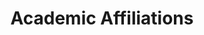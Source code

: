 ---
# An instance of the Experience widget.
# Documentation: https://wowchemy.com/docs/page-builder/
widget: experience

# This file represents a page section.
headless: true

# Order that this section appears on the page.
weight: 20

title: Academic Affiliations
subtitle:

# Date format for experience
#   Refer to https://wowchemy.com/docs/customization/#date-format
date_format: Jan 2006

# Experiences.
#   Add/remove as many `experience` items below as you like.
#   Required fields are `title`, `company`, and `date_start`.
#   Leave `date_end` empty if it's your current employer.
#   Begin multi-line descriptions with YAML's `|2-` multi-line prefix.
experience:
- title: Associate Professor in Agri-Food Economics and Marketing
  company: Department of Agri-Food Economics and Marketing - School of Agriculture Policy and Development - University of Reading, United Kingdom
  company_url: 'https://www.reading.ac.uk/apd/'
  #company_logo: org-x
  location: Reading, UK
  date_start: '2022-08-01'
  date_end: ''
  #description: Teaching Research Methods and Data Analysis, Economics III, The Food Business, and Contemporary Issues in Consumer Behaviour and Marketing.

- title: Visiting Scholar
  company: Department of Agricultural, Food, and Resource Economics - College of Agriculture and Natural Resources - Michigan State University
  company_url: 'https://www.canr.msu.edu/index'
  location: East Lansing, United States
  date_start: '2024-08-13'
  date_end: '2024-09-12'

- title: Visiting Lecturer
  company: Department of Agriculture - University of Naples Federico II
  company_url: 'https://www.agraria.unina.it/en_GB/home'
  location: Naples, Italy
  date_start: '2023-07-17'
  date_end: '2023-07-21'
    
- title: Lecturer in Consumer Studies
  company: Department of Agri-Food Economics and Marketing - School of Agriculture, Policy and Development - University of Reading
  company_url: 'https://www.reading.ac.uk/apd/'
  location: Reading, United Kingdom
  date_start: '2018-01-03'
  date_end: '2022-08-01'
  #description: Teaching Research Methods and Data Analysis, Economics III, and Contemporary Issues in Consumer Behaviour and Marketing.

- title: Visiting Lecturer
  company: Technological University Dublin
  company_url: 'https://www.tudublin.ie/explore/faculties-and-schools/arts-humanities/culinary-arts--food-technology/'
  location: Dublin, Ireland
  date_start: '2023-05-22'
  date_end: '2023-05-26'
 
- title: Visiting Lecturer
  company: IAMZ – CIHEAM
  company_url: 'https://www.iamz.ciheam.org/'
  location: Zaragoza, Spain
  date_start: '2022-02-28'
  date_end: '2022-03-04'
 
- title: Visiting Lecturer
  company: Norwegian University of Life Science
  company_url: 'https://www.nmbu.no/'
  location: Norway
  date_start: '2019-06'
  date_end: '2020'
 
- title: Visiting Lecturer
  company: Ho Chi Minh City University of Technology
  company_url: 'https://www.hcmut.edu.vn/'
  location: Ho Chi Minh City, Vietnam
  date_start: '2020-01'
  date_end: ''
 
- title: Visiting Researcher
  company: Nofima AS
  company_url: 'https://nofima.no/'
  location: Norway
  date_start: '2018'
  date_end: '2019'
 
- title: Visiting Researcher
  company: Department of Agricultural Economics and Agribusiness - University of Arkansas
  company_url: 'https://www.uark.edu/'
  location: Arkansas, United States
  date_start: '2017'
  date_end: ''
 
- title: Visiting Researcher
  company: Korea University
  company_url: 'https://www.korea.edu/'
  location: Seoul, Republic of Korea
  date_start: '2014-05'
  date_end: ''
 
- title: Marie-Sklodowska Curie Research Fellow
  company: Nofima AS, Norwegian University of Life Science
  company_url: 'https://nofima.no/'
  location: Norway
  date_start: '2014'
  date_end: '2017'
 
- title: Post-Doctoral Fellow
  company: Nofima AS
  company_url: 'https://nofima.no/'
  location: Norway
  date_start: '2013'
  date_end: ''
 
- title: Post-Doctoral Fellow
  company: Ca’ Foscari University of Venice
  company_url: 'https://www.unive.it/'
  location: Venice, Italy
  date_start: '2012'
  date_end: ''
 
- title: Post-Doctoral Fellow
  company: University of Bologna
  company_url: 'https://www.unibo.it/'
  location: Bologna, Italy
  date_start: '2009'
  date_end: '2011'
 
- title: Visiting PhD Student
  company: University of Guelph
  company_url: 'https://www.uoguelph.ca/'
  location: Guelph, Canada
  date_start: '2007'
  date_end: '2008'
 
- title: PhD Student
  company: University of Bologna
  company_url: 'https://www.unibo.it/'
  location: Bologna, Italy
  date_start: '2005'
  date_end: '2009'

- title: Fulbright Scholar
  company: Dept. of Agricultural Economics, Texas A&M University
  company_url: 'https://agecon.tamu.edu/'
  #company_logo: org-x
  location: College Station, TX, USA
  date_start: '2022-02-28'
  date_end: '2022-05-27'

design:
  columns: '2'
---